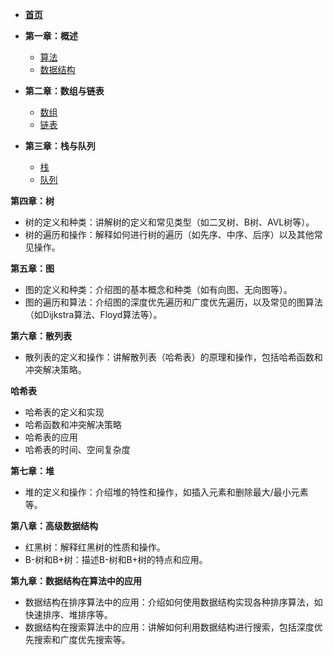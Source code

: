 * [**首页**](README.md)
* **第一章：概述**
  * [算法](sections/chapters1/算法.md)
  * [数据结构](sections/chapters1/数据结构.md)

* **第二章：数组与链表**
  - [数组](sections/chapters2/数组.md)
  - [链表](sections/chapters2/链表md)
* **第三章：栈与队列**
  - [栈](sections/chapters3/栈.md)
  - [队列](sections/chapters3/队列.md)

**第四章：树**

- 树的定义和种类：讲解树的定义和常见类型（如二叉树、B树、AVL树等）。
- 树的遍历和操作：解释如何进行树的遍历（如先序、中序、后序）以及其他常见操作。

**第五章：图**

- 图的定义和种类：介绍图的基本概念和种类（如有向图、无向图等）。
- 图的遍历和算法：介绍图的深度优先遍历和广度优先遍历，以及常见的图算法（如Dijkstra算法、Floyd算法等）。

**第六章：散列表**

- 散列表的定义和操作：讲解散列表（哈希表）的原理和操作，包括哈希函数和冲突解决策略。

**哈希表**

- 哈希表的定义和实现
- 哈希函数和冲突解决策略
- 哈希表的应用
- 哈希表的时间、空间复杂度

**第七章：堆**

- 堆的定义和操作：介绍堆的特性和操作，如插入元素和删除最大/最小元素等。

**第八章：高级数据结构**

- 红黑树：解释红黑树的性质和操作。
- B-树和B+树：描述B-树和B+树的特点和应用。

**第九章：数据结构在算法中的应用**

- 数据结构在排序算法中的应用：介绍如何使用数据结构实现各种排序算法，如快速排序、堆排序等。
- 数据结构在搜索算法中的应用：讲解如何利用数据结构进行搜索，包括深度优先搜索和广度优先搜索等。

